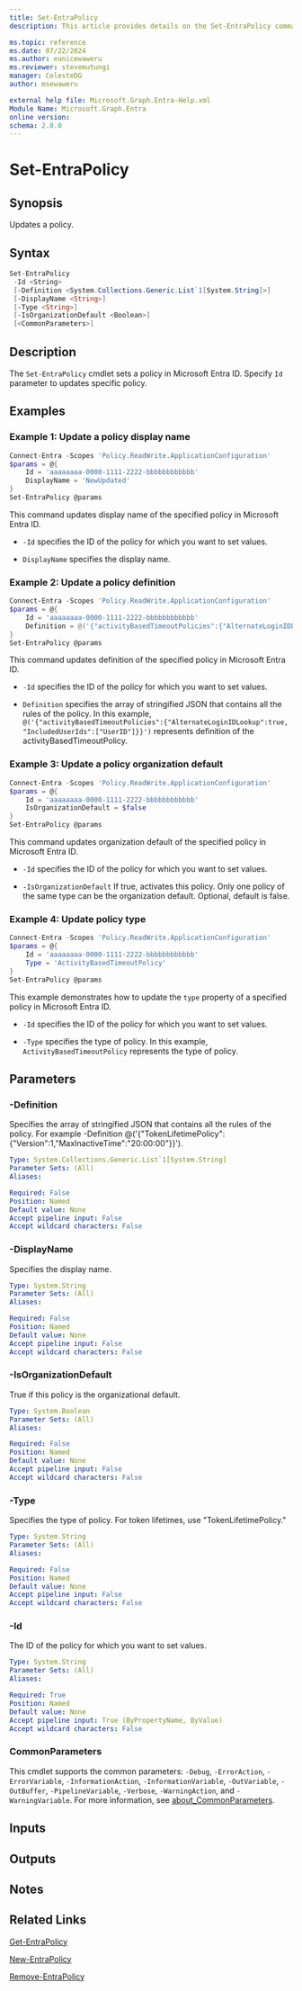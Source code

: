 ```yaml
---
title: Set-EntraPolicy
description: This article provides details on the Set-EntraPolicy command.

ms.topic: reference
ms.date: 07/22/2024
ms.author: eunicewaweru
ms.reviewer: stevemutungi
manager: CelesteDG
author: msewaweru

external help file: Microsoft.Graph.Entra-Help.xml
Module Name: Microsoft.Graph.Entra
online version:
schema: 2.0.0
---
```


# Set-EntraPolicy

## Synopsis

Updates a policy.

## Syntax

```powershell
Set-EntraPolicy 
 -Id <String>
 [-Definition <System.Collections.Generic.List`1[System.String]>] 
 [-DisplayName <String>] 
 [-Type <String>]
 [-IsOrganizationDefault <Boolean>] 
 [<CommonParameters>]
```

## Description

The `Set-EntraPolicy` cmdlet sets a policy in Microsoft Entra ID. Specify `Id` parameter to updates specific policy.

## Examples

### Example 1: Update a policy display name

```powershell
Connect-Entra -Scopes 'Policy.ReadWrite.ApplicationConfiguration'
$params = @{
    Id = 'aaaaaaaa-0000-1111-2222-bbbbbbbbbbbb'
    DisplayName = 'NewUpdated'
}
Set-EntraPolicy @params 
```

This command updates display name of the specified policy in Microsoft Entra ID.

- `-Id` specifies the ID of the policy for which you want to set values.

- `DisplayName` specifies the display name.

### Example 2: Update a policy definition

```powershell
Connect-Entra -Scopes 'Policy.ReadWrite.ApplicationConfiguration'
$params = @{
    Id = 'aaaaaaaa-0000-1111-2222-bbbbbbbbbbbb'
    Definition = @('{"activityBasedTimeoutPolicies":{"AlternateLoginIDLookup":true, "IncludedUserIds":["UserID"]}}')
}
Set-EntraPolicy @params
```

This command updates definition of the specified policy in Microsoft Entra ID.

- `-Id` specifies the ID of the policy for which you want to set values.

- `Definition` specifies the array of stringified JSON that contains all the rules of the policy.
In this example, `@('{"activityBasedTimeoutPolicies":{"AlternateLoginIDLookup":true, "IncludedUserIds":["UserID"]}}')` represents definition of the activityBasedTimeoutPolicy.

### Example 3: Update a policy organization default

```powershell
Connect-Entra -Scopes 'Policy.ReadWrite.ApplicationConfiguration'
$params = @{
    Id = 'aaaaaaaa-0000-1111-2222-bbbbbbbbbbbb'
    IsOrganizationDefault = $false
}
Set-EntraPolicy @params
```

This command updates organization default of the specified policy in Microsoft Entra ID.

- `-Id` specifies the ID of the policy for which you want to set values.

- `-IsOrganizationDefault` If true, activates this policy. Only one policy of the same type can be the organization default. Optional, default is false.

### Example 4: Update policy type

```powershell
Connect-Entra -Scopes 'Policy.ReadWrite.ApplicationConfiguration'
$params = @{
    Id = 'aaaaaaaa-0000-1111-2222-bbbbbbbbbbbb'
    Type = 'ActivityBasedTimeoutPolicy'
}
Set-EntraPolicy @params
```

This example demonstrates how to update the `type` property of a specified policy in Microsoft Entra ID.

- `-Id` specifies the ID of the policy for which you want to set values.

- `-Type` specifies the type of policy. In this example, `ActivityBasedTimeoutPolicy` represents the type of policy.

## Parameters

### -Definition

Specifies the array of stringified JSON that contains all the rules of the policy.
For example -Definition @('{"TokenLifetimePolicy":{"Version":1,"MaxInactiveTime":"20:00:00"}}').

```yaml
Type: System.Collections.Generic.List`1[System.String]
Parameter Sets: (All)
Aliases:

Required: False
Position: Named
Default value: None
Accept pipeline input: False
Accept wildcard characters: False
```

### -DisplayName

Specifies the display name.

```yaml
Type: System.String
Parameter Sets: (All)
Aliases:

Required: False
Position: Named
Default value: None
Accept pipeline input: False
Accept wildcard characters: False
```

### -IsOrganizationDefault

True if this policy is the organizational default.

```yaml
Type: System.Boolean
Parameter Sets: (All)
Aliases:

Required: False
Position: Named
Default value: None
Accept pipeline input: False
Accept wildcard characters: False
```

### -Type

Specifies the type of policy.
For token lifetimes, use "TokenLifetimePolicy."

```yaml
Type: System.String
Parameter Sets: (All)
Aliases:

Required: False
Position: Named
Default value: None
Accept pipeline input: False
Accept wildcard characters: False
```

### -Id

The ID of the policy for which you want to set values.

```yaml
Type: System.String
Parameter Sets: (All)
Aliases:

Required: True
Position: Named
Default value: None
Accept pipeline input: True (ByPropertyName, ByValue)
Accept wildcard characters: False
```

### CommonParameters

This cmdlet supports the common parameters: `-Debug`, `-ErrorAction`, `-ErrorVariable`, `-InformationAction`, `-InformationVariable`, `-OutVariable`, `-OutBuffer`, `-PipelineVariable`, `-Verbose`, `-WarningAction`, and `-WarningVariable`. For more information, see [about_CommonParameters](https://go.microsoft.com/fwlink/?LinkID=113216).

## Inputs

## Outputs

## Notes

## Related Links

[Get-EntraPolicy](Get-EntraPolicy.md)

[New-EntraPolicy](New-EntraPolicy.md)

[Remove-EntraPolicy](Remove-EntraPolicy.md)

